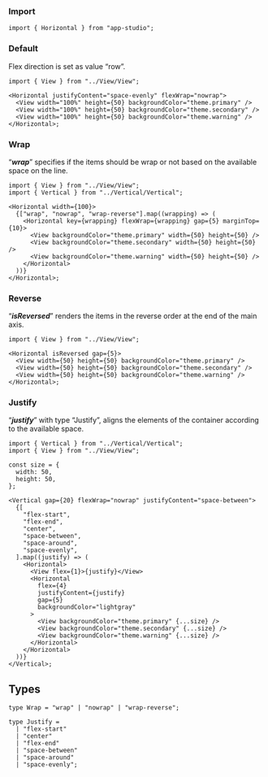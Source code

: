 ### **Import**

```tsx static
import { Horizontal } from "app-studio";
```

### **Default**

Flex direction is set as value “row”.

```tsx
import { View } from "../View/View";

<Horizontal justifyContent="space-evenly" flexWrap="nowrap">
  <View width="100%" height={50} backgroundColor="theme.primary" />
  <View width="100%" height={50} backgroundColor="theme.secondary" />
  <View width="100%" height={50} backgroundColor="theme.warning" />
</Horizontal>;
```

### **Wrap**

“**_wrap_**” specifies if the items should be wrap or not based on the available space on the line.

```tsx
import { View } from "../View/View";
import { Vertical } from "../Vertical/Vertical";

<Horizontal width={100}>
  {["wrap", "nowrap", "wrap-reverse"].map((wrapping) => (
    <Horizontal key={wrapping} flexWrap={wrapping} gap={5} marginTop={10}>
      <View backgroundColor="theme.primary" width={50} height={50} />
      <View backgroundColor="theme.secondary" width={50} height={50} />
      <View backgroundColor="theme.warning" width={50} height={50} />
    </Horizontal>
  ))}
</Horizontal>;
```

### **Reverse**

“**_isReversed_**” renders the items in the reverse order at the end of the main axis.

```tsx
import { View } from "../View/View";

<Horizontal isReversed gap={5}>
  <View width={50} height={50} backgroundColor="theme.primary" />
  <View width={50} height={50} backgroundColor="theme.secondary" />
  <View width={50} height={50} backgroundColor="theme.warning" />
</Horizontal>;
```

### **Justify**

“**_justify_**” with type “Justify”, aligns the elements of the container according to the available space.

```tsx
import { Vertical } from "../Vertical/Vertical";
import { View } from "../View/View";

const size = {
  width: 50,
  height: 50,
};

<Vertical gap={20} flexWrap="nowrap" justifyContent="space-between">
  {[
    "flex-start",
    "flex-end",
    "center",
    "space-between",
    "space-around",
    "space-evenly",
  ].map((justify) => (
    <Horizontal>
      <View flex={1}>{justify}</View>
      <Horizontal
        flex={4}
        justifyContent={justify}
        gap={5}
        backgroundColor="lightgray"
      >
        <View backgroundColor="theme.primary" {...size} />
        <View backgroundColor="theme.secondary" {...size} />
        <View backgroundColor="theme.warning" {...size} />
      </Horizontal>
    </Horizontal>
  ))}
</Vertical>;
```

## **Types**

```tsx static
type Wrap = "wrap" | "nowrap" | "wrap-reverse";
```

```tsx static
type Justify =
  | "flex-start"
  | "center"
  | "flex-end"
  | "space-between"
  | "space-around"
  | "space-evenly";
```
